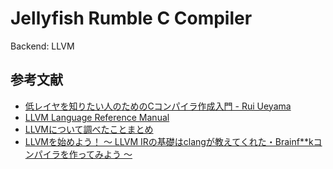 # Jellyfish Rumble C Compiler
Backend: LLVM

## 参考文献
* [低レイヤを知りたい人のためのCコンパイラ作成入門 - Rui Ueyama](https://www.sigbus.info/compilerbook)
* [LLVM Language Reference Manual](https://releases.llvm.org/6.0.0/docs/LangRef.html#add-instruction)
* [LLVMについて調べたことまとめ](https://kotetuco.hatenablog.com/entry/2017/12/14/235019)
* [LLVMを始めよう！ 〜 LLVM IRの基礎はclangが教えてくれた・Brainf**kコンパイラを作ってみよう 〜](https://itchyny.hatenablog.com/entry/2017/02/27/100000)
